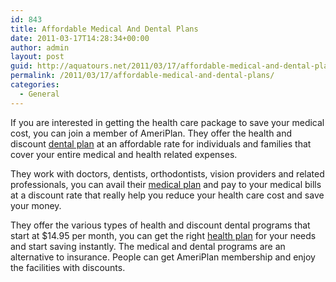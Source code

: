 ```yaml
---
id: 843
title: Affordable Medical And Dental Plans
date: 2011-03-17T14:28:34+00:00
author: admin
layout: post
guid: http://aquatours.net/2011/03/17/affordable-medical-and-dental-plans/
permalink: /2011/03/17/affordable-medical-and-dental-plans/
categories:
  - General
---
```

If you are interested in getting the health care package to save your medical cost, you can join a member of AmeriPlan. They offer the health and discount [dental plan](http://www.ourdentalplan.com/) at an affordable rate for individuals and families that cover your entire medical and health related expenses.

They work with doctors, dentists, orthodontists, vision providers and related professionals, you can avail their [medical plan](http://www.ourmedicalprogram.com/) and pay to your medical bills at a discount rate that really help you reduce your health care cost and save your money.

They offer the various types of health and discount dental programs that start at $14.95 per month, you can get the right [health plan](http://www.ourdentalplan.com/) for your needs and start saving instantly. The medical and dental programs are an alternative to insurance. People can get AmeriPlan membership and enjoy the facilities with discounts.